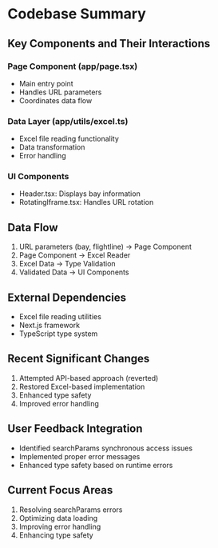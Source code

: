 # Codebase Summary

## Key Components and Their Interactions

### Page Component (app/page.tsx)
- Main entry point
- Handles URL parameters
- Coordinates data flow

### Data Layer (app/utils/excel.ts)
- Excel file reading functionality
- Data transformation
- Error handling

### UI Components
- Header.tsx: Displays bay information
- RotatingIframe.tsx: Handles URL rotation

## Data Flow
1. URL parameters (bay, flightline) → Page Component
2. Page Component → Excel Reader
3. Excel Data → Type Validation
4. Validated Data → UI Components

## External Dependencies
- Excel file reading utilities
- Next.js framework
- TypeScript type system

## Recent Significant Changes
1. Attempted API-based approach (reverted)
2. Restored Excel-based implementation
3. Enhanced type safety
4. Improved error handling

## User Feedback Integration
- Identified searchParams synchronous access issues
- Implemented proper error messages
- Enhanced type safety based on runtime errors

## Current Focus Areas
1. Resolving searchParams errors
2. Optimizing data loading
3. Improving error handling
4. Enhancing type safety
